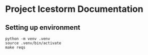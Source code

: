 Project Icestorm Documentation
===================================

Setting up environment
----------------------

```
python -m venv .venv
source .venv/bin/activate
make reqs
```
